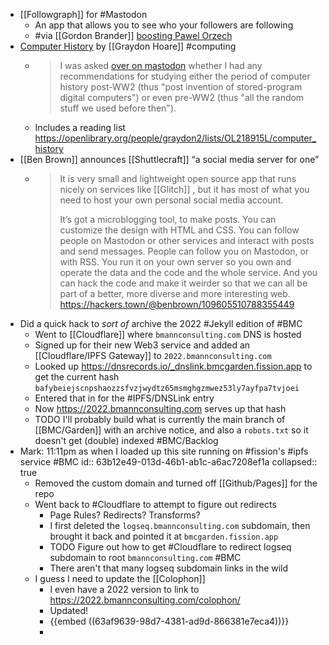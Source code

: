 - [[Followgraph]] for #Mastodon
	- An app that allows you to see who your followers are following
	- #via [[Gordon Brander]] [boosting Pawel Orzech](https://social.lol/@pawel/109569550746825114)
- [Computer History](https://graydon2.dreamwidth.org/304682.html) by [[Graydon Hoare]] #computing
	- > I was asked [over on mastodon](https://floss.social/@be/109592689246611263) whether I had any recommendations for studying either the period of computer history post-WW2 (thus "post invention of stored-program digital computers") or even pre-WW2 (thus "all the random stuff we used before then").
	- Includes a reading list https://openlibrary.org/people/graydon2/lists/OL218915L/computer_history
- [[Ben Brown]] announces [[Shuttlecraft]] “a social media server for one”
	- > It is very small and lightweight open source app that runs nicely on services like [[Glitch]] , but it has most of what you need to host your own personal social media account.
	  > 
	  > It’s got a microblogging tool, to make posts. You can customize the design with HTML and CSS. You can follow people on Mastodon or other services and interact with posts and send messages. People can follow you on Mastodon, or with RSS. You run it on your own server so you own and operate the data and the code and the whole service. And you can hack the code and make it weirder so that we can all be part of a better, more diverse and more interesting web.
	  > https://hackers.town/@benbrown/109605510788355449
- Did a quick hack to _sort of_ archive the 2022 #Jekyll edition of #BMC
	- Went to [[Cloudflare]] where `bmannconsulting.com` DNS is hosted
	- Signed up for their new Web3 service and added an [[Cloudflare/IPFS Gateway]] to `2022.bmannconsulting.com`
	- Looked up https://dnsrecords.io/_dnslink.bmcgarden.fission.app to get the current hash `bafybeiejscnpshaozzsfvzjwydtz65msmghgzmwez53ly7ayfpa7tvjoei`
	- Entered that in for the #IPFS/DNSLink entry
	- Now https://2022.bmannconsulting.com serves up that hash
	- TODO I'll probably build what is currently the main branch of [[BMC/Garden]] with an archive notice, and also a `robots.txt` so it doesn't get (double) indexed #BMC/Backlog
- Mark: 11:11pm as when I loaded up this site running on #fission's #ipfs service #BMC
  id:: 63b12e49-013d-46b1-ab1c-a6ac7208ef1a
  collapsed:: true
	- Removed the custom domain and turned off [[Github/Pages]] for the repo
	- Went back to #Cloudflare to attempt to figure out redirects
		- Page Rules? Redirects? Transforms?
		- I first deleted the `logseq.bmannconsulting.com` subdomain, then brought it back and pointed it at `bmcgarden.fission.app`
		- TODO Figure out how to get #Cloudflare to redirect logseq subdomain to root `bmannconsulting.com` #BMC
		- There aren't that many logseq subdomain links in the wild
	- I guess I need to update the [[Colophon]]
		- I even have a 2022 version to link to https://2022.bmannconsulting.com/colophon/
		- Updated!
		- {{embed ((63af9639-98d7-4381-ad9d-866381e7eca4))}}
		-